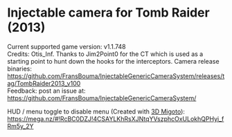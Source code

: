 Injectable camera for Tomb Raider (2013)
============================

Current supported game version: v1.1.748  
Credits: Otis_Inf. Thanks to Jim2Point0 for the CT which is used as a starting point to hunt down the hooks for the interceptors.
Camera release binaries: https://github.com/FransBouma/InjectableGenericCameraSystem/releases/tag/TombRaider2013_v100    
Feedback: post an issue at: https://github.com/FransBouma/InjectableGenericCameraSystem/  

HUD / menu toggle to disable menu (Created with [3D Migoto](https://github.com/bo3b/3Dmigoto)): https://mega.nz/#!RcBC0DZJ!4CSAYLKhRsXJNtqYVszphcOxULokhQPHyi_fRm5y_2Y
